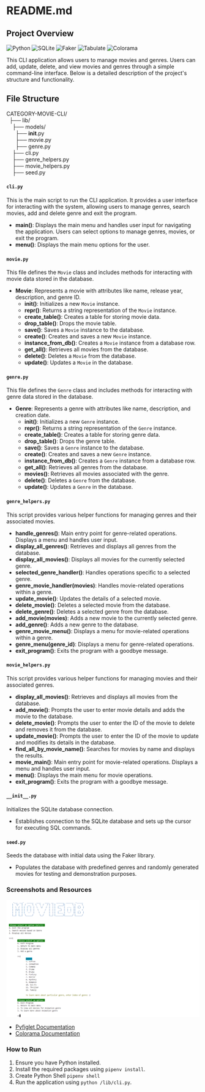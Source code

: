 # README.md

## Project Overview

![Python](https://img.shields.io/badge/Python-3.8-blue)
![SQLite](https://img.shields.io/badge/SQLite-3.34.0-lightgrey)
![Faker](https://img.shields.io/badge/Faker-8.1.0-green)
![Tabulate](https://img.shields.io/badge/Tabulate-0.8.9-yellow)
![Colorama](https://img.shields.io/badge/Colorama-0.4.4-red)


This CLI application allows users to manage movies and genres. Users can add, update, delete, and view movies and genres through a simple command-line interface. Below is a detailed description of the project's structure and functionality.

## File Structure
CATEGORY-MOVIE-CLI/  
&nbsp;&nbsp;├── lib/  
&nbsp;&nbsp;&nbsp;&nbsp;├── models/  
&nbsp;&nbsp;&nbsp;&nbsp;&nbsp;&nbsp;├── __init__.py  
&nbsp;&nbsp;&nbsp;&nbsp;&nbsp;&nbsp;├── movie.py  
&nbsp;&nbsp;&nbsp;&nbsp;&nbsp;&nbsp;├── genre.py  
&nbsp;&nbsp;&nbsp;&nbsp;├── cli.py  
&nbsp;&nbsp;&nbsp;&nbsp;├── genre_helpers.py  
&nbsp;&nbsp;&nbsp;&nbsp;├── movie_helpers.py  
&nbsp;&nbsp;&nbsp;&nbsp;├── seed.py  


    
#### `cli.py`

This is the main script to run the CLI application. It provides a user interface for interacting with the system, allowing users to manage genres, search movies, add and delete genre and exit the program.

- **main()**: Displays the main menu and handles user input for navigating the application. Users can select options to manage genres, movies, or exit the program.
- **menu()**: Displays the main menu options for the user.

#### `movie.py`

This file defines the `Movie` class and includes methods for interacting with movie data stored in the database.

- **Movie**: Represents a movie with attributes like name, release year, description, and genre ID.
  - **__init__()**: Initializes a new `Movie` instance.
  - **__repr__()**: Returns a string representation of the `Movie` instance.
  - **create_table()**: Creates a table for storing movie data.
  - **drop_table()**: Drops the movie table.
  - **save()**: Saves a `Movie` instance to the database.
  - **create()**: Creates and saves a new `Movie` instance.
  - **instance_from_db()**: Creates a `Movie` instance from a database row.
  - **get_all()**: Retrieves all movies from the database.
  - **delete()**: Deletes a `Movie` from the database.
  - **update()**: Updates a `Movie` in the database.

#### `genre.py`

This file defines the `Genre` class and includes methods for interacting with genre data stored in the database.

- **Genre**: Represents a genre with attributes like name, description, and creation date.
  - **__init__()**: Initializes a new `Genre` instance.
  - **__repr__()**: Returns a string representation of the `Genre` instance.
  - **create_table()**: Creates a table for storing genre data.
  - **drop_table()**: Drops the genre table.
  - **save()**: Saves a `Genre` instance to the database.
  - **create()**: Creates and saves a new `Genre` instance.
  - **instance_from_db()**: Creates a `Genre` instance from a database row.
  - **get_all()**: Retrieves all genres from the database.
  - **movies()**: Retrieves all movies associated with the genre.
  - **delete()**: Deletes a `Genre` from the database.
  - **update()**: Updates a `Genre` in the database.

#### `genre_helpers.py`

This script provides various helper functions for managing genres and their associated movies.

- **handle_genres()**: Main entry point for genre-related operations. Displays a menu and handles user input.
- **display_all_genres()**: Retrieves and displays all genres from the database.
- **display_all_movies()**: Displays all movies for the currently selected genre.
- **selected_genre_handler()**: Handles operations specific to a selected genre.
- **genre_movie_handler(movies)**: Handles movie-related operations within a genre.
- **update_movie()**: Updates the details of a selected movie.
- **delete_movie()**: Deletes a selected movie from the database.
- **delete_genre()**: Deletes a selected genre from the database.
- **add_movie(movies)**: Adds a new movie to the currently selected genre.
- **add_genre()**: Adds a new genre to the database.
- **genre_movie_menu()**: Displays a menu for movie-related operations within a genre.
- **genre_menu(genre_id)**: Displays a menu for genre-related operations.
- **exit_program()**: Exits the program with a goodbye message.

#### `movie_helpers.py`

This script provides various helper functions for managing movies and their associated genres.

- **display_all_movies()**: Retrieves and displays all movies from the database.
- **add_movie()**: Prompts the user to enter movie details and adds the movie to the database.
- **delete_movie()**: Prompts the user to enter the ID of the movie to delete and removes it from the database.
- **update_movie()**: Prompts the user to enter the ID of the movie to update and modifies its details in the database.
- **find_all_by_movie_name()**: Searches for movies by name and displays the results.
- **movie_main()**: Main entry point for movie-related operations. Displays a menu and handles user input.
- **menu()**: Displays the main menu for movie operations.
- **exit_program()**: Exits the program with a goodbye message.

#### `__init__.py`

Initializes the SQLite database connection.

- Establishes connection to the SQLite database and sets up the cursor for executing SQL commands.

#### `seed.py`

Seeds the database with initial data using the Faker library.

- Populates the database with predefined genres and randomly generated movies for testing and demonstration purposes.

### Screenshots and Resources

![Main Menu](MOVIE_CLI.png)

- [Pyfiglet Documentation](https://github.com/pwaller/pyfiglet)
- [Colorama Documentation](https://pypi.org/project/colorama/)


### How to Run

1. Ensure you have Python installed.
2. Install the required packages using `pipenv install`.
3. Create Python Shell `pipenv shell`
3. Run the application using `python /lib/cli.py`.



